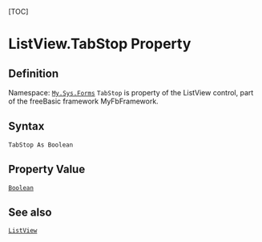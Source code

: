 [TOC]
# ListView.TabStop Property

## Definition
Namespace: [`My.Sys.Forms`](My.Sys.Forms.md)
`TabStop` is property of the ListView control, part of the freeBasic framework MyFbFramework.
## Syntax
```freeBasic
TabStop As Boolean
```
## Property Value
[`Boolean`]("https://www.freebasic.net/wiki/KeyPgBoolean")
## See also
[`ListView`](ListView.md)
